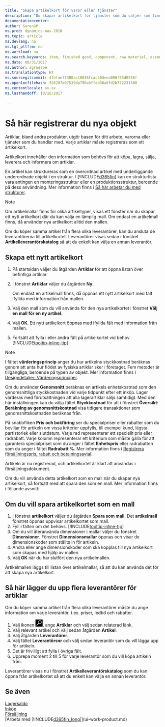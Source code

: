 ```yaml
---
title: "Skapa artikelkort för varor eller tjänster"
description: "Du skapar artikelkort för tjänster som du säljer som timmar och för fysiska produkter, till exempel monteringsartiklar, färdiga produkter, komponenter eller råmaterial som säljs från lagret."
documentationcenter: 
author: SorenGP
ms.prod: dynamics-nav-2018
ms.topic: article
ms.devlang: na
ms.tgt_pltfrm: na
ms.workload: na
ms.search.keywords: item, finished good, component, raw material, assembly item
ms.date: 08/31/2017
ms.author: sgroespe
ms.translationtype: HT
ms.sourcegitcommit: 4fefaef7380ac10836fcac404eea006f55d8556f
ms.openlocfilehash: f26207e07539da790a0ffab38a0fd2b732231300
ms.contentlocale: sv-se
ms.lasthandoff: 10/16/2017

---
```

# <a name="how-to-register-new-items"></a>Så här registrerar du nya objekt
Artiklar, bland andra produkter, utgör basen för ditt arbete, varorna eller tjänster som du handlar med. Varje artiklar måste registreras som ett artikelkort.

Artikelkort innehåller den information som behövs för att köpa, lagra, sälja, leverera och informera om artiklar.

En artikel kan struktureras som en överordnad artikel med underliggande underordnade objekt i en struktur. I [!INCLUDE[d365fin](includes/d365fin_md.md)] kan en strukturlista vara antingen en monteringsstruktur eller en produktionsstruktur, beroende på dess användning. Mer information finns i [Så här arbetar du med strukturer](inventory-how-work-BOMs.md).

> [!NOTE]  
>   Om artikelmallar finns för olika artikeltyper, visas ett fönster när du skapar ett nytt artikelkort där du kan välja en lämplig mall. Om endast en artikelmall finns, då använder nya artikelkort alltid den mallen.

Om du köper samma artikel från flera olika leverantörer, kan du ansluta de leverantörerna till artikelkortet. Leverantörer visas sedan i fönstret **Artikelleverantörskatalog** så att du enkelt kan välja en annan leverantör.

## <a name="to-create-a-new-item-card"></a>Skapa ett nytt artikelkort
1. På startsidan väljer du åtgärden **Artiklar** för att öppna listan över befintliga artiklar.  
2. I fönstret **Artiklar** väljer du åtgärden **Ny**.

    Om endast en artikelmall finns, då öppnas ett nytt artikelkort med fält ifyllda med information från mallen.
3. Välj den mall som du vill använda för den nya artikelkortet i fönstret **Välj en mall för en ny artikel**.
4. Välj **OK**. Ett nytt artikelkort öppnas med ifyllda fält med information från mallen.
5. Fortsätt att fylla i eller ändra fält på artikelkortet vid behov. [!INCLUDE[tooltip-inline-tip](includes/tooltip-inline-tip_md.md)]

> [!NOTE]
> I fältet **värderingsprincip** anger du hur artikelns styckkostnad beräknas genom att anta hur flödet av fysiska artiklar sker i företaget. Fem metoder är tillgängliga, beroende på typen av objekt. Mer information finns i [Designdetaljer: Värderingsprinciper](design-details-costing-methods.md).
>
> Om du använder **Genomsnitt** beräknas en artikels enhetskostnad som den genomsnittliga styckkostnaden vid varje tidpunkt efter ett inköp. Lager värderas med förutsättningen att alla lagerartiklar säljs samtidigt. Med den här inställningen kan du välja fältet **Styckkostnad** för att i fönstret **Översikt: Beräkning av genomsnittskostnad** visa tidigare transaktioner som genomsnittskostnaden beräknas från.

På snabbfliken **Pris och bokföring** ser du specialpriser eller rabatter som du beviljar för artikeln om vissa kriterier uppfylls, till exempel kund, lägsta partistorlek eller slutdatum. Varje rad representerar ett speciellt pris eller radrabatt. Varje kolumn representerar ett kriterium som måste gälla för att garantera specialpriset som du anger i fältet **Enhetspris** eller radrabatten som du anger i fältet **Radrabatt %**. Mer information finns i [Registrera försäljningspris, rabatt och betalningsavtal](sales-how-record-sales-price-discount-payment-agreements.md).

Artikeln är nu registrerad, och artikelkortet är klart att användas i försäljningsdokument.

Om du vill använda detta artikelkort som en mall när du skapar nya artikelkort, så fortsätt med att spara den som en mall. Mer information finns i följande avsnitt:

## <a name="to-save-the-item-card-as-a-template"></a>Om du vill spara artikelkortet som en mall
1. I fönstret **artikelkort** väljer du åtgärden **Spara som mall**. Det **artikelmall** fönstret öppnas uppvisar artikelkortet som mall.
2. Fyll i fälten om det behövs. [!INCLUDE[tooltip-inline-tip](includes/tooltip-inline-tip_md.md)]
3. Om du vill återanvända dimensioner i mallar väljer du fönstret **Dimensioner**. Fönstret **Dimensionsmallar** öppnas och visar de dimensionskoder som ställts in för artikeln.
4. Ändra eller ange dimensionskoder som ska kopplas till nya artikelkort som skapas med hjälp av mallen.
5. Välj **OK** när du har slutfört den nya artikelmallen.

Artikelmallen läggs till listan över artikelmallar, så att du kan använda det för att skapa nya artikelkort.

## <a name="to-set-up-multiple-vendors-for-an-item"></a>Så här lägger du upp flera leverantörer för artiklar  
Om du köper samma artikel från flera olika leverantörer måste du ange information om varje leverantör, t.ex. priser, ledtid och rabatter.  

1.  Välj ikonen ![Söka efter sida eller rapport](media/ui-search/search_small.png "ikonen Söka efter sida eller rapport"), ange **Artiklar** och välj sedan relaterad länk.  
2.  Välj relevant artikel och välj sedan åtgärden **Artikel**.  
3.  Välj åtgärden **Leverantörer**.  
4.  Välj fältet **Leverantörsnr** och välj sedan leverantör som du vill lägga upp för artikeln.  
5.  Det är frivilligt att fylla i övriga fält.  
6.  Upprepa moment 2 till 5 för varje leverantör som du vill köpa artikeln från.

Leverantörer visas nu i fönstret **Artikelleverantörskatalog** som du kan öppna från artikelkortet så att du enkelt kan välja en annan leverantör.

## <a name="see-also"></a>Se även
  [Lagersaldo](inventory-manage-inventory.md)  
  [Inköp](purchasing-manage-purchasing.md)  
  [Försäljning](sales-manage-sales.md)  
  [Arbeta med [!INCLUDE[d365fin_long](includes/d365fin_long_md.md)]](ui-work-product.md)

##

